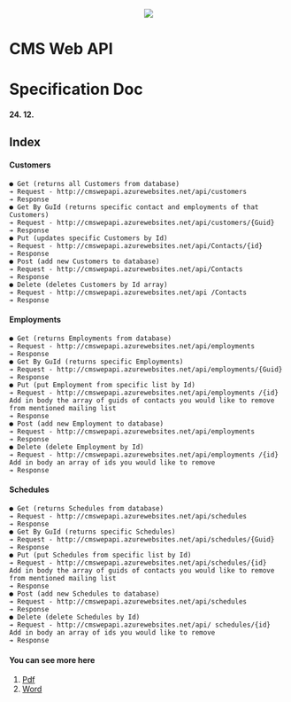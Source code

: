 <p align="center"><img src="https://i.gyazo.com/5de4119f3207f231e47f76e41c0cddeb.png"></p>


# CMS Web API

# Specification Doc

#### 24. 12.

## Index

#### Customers

```
● Get (returns all Customers from database)
➔ Request - http://cmswepapi.azurewebsites.net/api/customers
➔ Response
● Get By GuId (returns specific contact and employments of that Customers)
➔ Request - http://cmswepapi.azurewebsites.net/api/customers/{Guid}
➔ Response
● Put (updates specific Customers by Id)
➔ Request - http://cmswepapi.azurewebsites.net/api/Contacts/{id}
➔ Response
● Post (add new Customers to database)
➔ Request - http://cmswepapi.azurewebsites.net/api/Contacts
➔ Response
● Delete (deletes Customers by Id array)
➔ Request - http://cmswepapi.azurewebsites.net/api /Contacts
➔ Response
```
#### Employments

```
● Get (returns Employments from database)
➔ Request - http://cmswepapi.azurewebsites.net/api/employments
➔ Response
● Get By GuId (returns specific Employments)
➔ Request - http://cmswepapi.azurewebsites.net/api/employments/{Guid}
➔ Response
● Put (put Employment from specific list by Id)
➔ Request - http://cmswepapi.azurewebsites.net/api/employments /{id}
Add in body the array of guids of contacts you would like to remove from mentioned mailing list
➔ Response
● Post (add new Employment to database)
➔ Request - http://cmswepapi.azurewebsites.net/api/employments
➔ Response
● Delete (delete Employment by Id)
➔ Request - http://cmswepapi.azurewebsites.net/api/employments /{id}
Add in body an array of ids you would like to remove
➔ Response
```
#### Schedules

```
● Get (returns Schedules from database)
➔ Request - http://cmswepapi.azurewebsites.net/api/schedules
➔ Response
● Get By GuId (returns specific Schedules)
➔ Request - http://cmswepapi.azurewebsites.net/api/schedules/{Guid}
➔ Response
● Put (put Schedules from specific list by Id)
➔ Request - http://cmswepapi.azurewebsites.net/api/schedules/{id}
Add in body the array of guids of contacts you would like to remove from mentioned mailing list
➔ Response
● Post (add new Schedules to database)
➔ Request - http://cmswepapi.azurewebsites.net/api/schedules
➔ Response
● Delete (delete Schedules by Id)
➔ Request - http://cmswepapi.azurewebsites.net/api/ schedules/{id}
Add in body an array of ids you would like to remove
➔ Response
```

#### You can see more here 
1. <a href="https://github.com/VanHakobyan/ContentManagementSystem_CrossPlatform/blob/master/Documentation/CMSWebAPISpecification.pdf">Pdf</a>
2. <a href="https://github.com/VanHakobyan/ContentManagementSystem_CrossPlatform/blob/master/Documentation/CMSWebAPISpecification.docx">Word</a>
